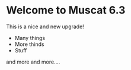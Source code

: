 # Welcome to Muscat 6.3

This is a nice and new upgrade!

* Many things
* More thinds
* Stuff

and more and more....